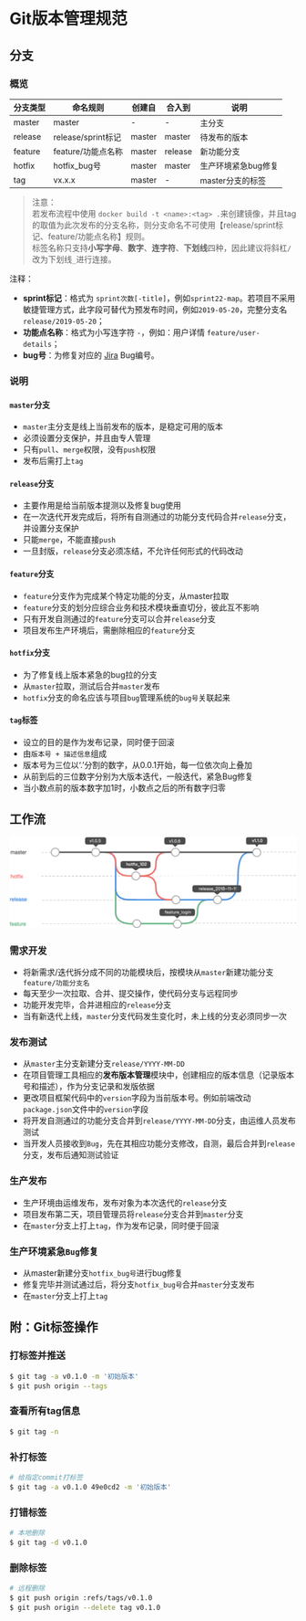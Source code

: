# Git版本管理规范

## 分支

### 概览

| 分支类型 | 命名规则 | 创建自 | 合入到 | 说明 |
| --- | --- | --- | --- | --- |
| master | master | - | - | 主分支 |
| release | release/sprint标记 | master | master | 待发布的版本 |
| feature | feature/功能点名称 | master | release | 新功能分支 |
| hotfix | hotfix_bug号 | master | master | 生产环境紧急bug修复 |
| tag | vx.x.x | master | - | master分支的标签 |

> 注意：<br>
> 若发布流程中使用 `docker build -t <name>:<tag> .`来创建镜像，并且tag的取值为此次发布的分支名称，则分支命名不可使用【release/sprint标记、feature/功能点名称】规则。<br>
> 标签名称只支持**小写字母**、**数字**、**连字符**、**下划线**四种，因此建议将斜杠`/`改为下划线`_`进行连接。

注释：

- **sprint标记**：格式为 `sprint次数[-title]`，例如`sprint22-map`。若项目不采用敏捷管理方式，此字段可替代为预发布时间，例如`2019-05-20`，完整分支名 `release/2019-05-20`；
- **功能点名称**：格式为小写连字符 `-`，例如：用户详情 `feature/user-details`；
- **bug号**：为修复对应的 [Jira](https://www.atlassian.com/software/jira) Bug编号。

### 说明

#### `master`分支

- `master`主分支是线上当前发布的版本，是稳定可用的版本
- 必须设置分支保护，并且由专人管理
- 只有`pull`、`merge`权限，没有`push`权限
- 发布后需打上`tag`

#### `release`分支

- 主要作用是给当前版本提测以及修复bug使用
- 在一次迭代开发完成后，将所有自测通过的功能分支代码合并`release`分支，并设置分支保护
- 只能`merge`，不能直接`push`
- 一旦封版，`release`分支必须冻结，不允许任何形式的代码改动

#### `feature`分支

- `feature`分支作为完成某个特定功能的分支，从master拉取
- `feature`分支的划分应综合业务和技术模块垂直切分，彼此互不影响
- 只有开发自测通过的`feature`分支可以合并`release`分支
- 项目发布生产环境后，需删除相应的`feature`分支

#### `hotfix`分支

- 为了修复线上版本紧急的bug拉的分支
- 从`master`拉取，测试后合并`master`发布
- `hotfix`分支的命名应该与项目`bug`管理系统的`bug号`关联起来

#### `tag`标签

- 设立的目的是作为发布记录，同时便于回滚
- 由`版本号 + 描述信息`组成
- 版本号为三位以‘.’分割的数字，从0.0.1开始，每一位依次向上叠加
- 从前到后的三位数字分别为大版本迭代，一般迭代，紧急Bug修复
- 当小数点前的版本数字加1时，小数点之后的所有数字归零

## 工作流

![image.png](/assets/git-workflow.png)

### 需求开发

- 将新需求/迭代拆分成不同的功能模块后，按模块从`master`新建功能分支`feature/功能分支名`
- 每天至少一次拉取、合并、提交操作，使代码分支与远程同步
- 功能开发完毕，合并进相应的`release`分支
- 当有新迭代上线，`master`分支代码发生变化时，未上线的分支必须同步一次

### 发布测试

- 从`master`主分支新建分支`release/YYYY-MM-DD`
- 在项目管理工具相应的**发布版本管理**模块中，创建相应的版本信息（记录版本号和描述），作为分支记录和发版依据
- 更改项目框架代码中的`version`字段为当前版本号。例如前端改动`package.json`文件中的`version`字段
- 将开发自测通过的功能分支合并到`release/YYYY-MM-DD`分支，由运维人员发布测试
- 当开发人员接收到`Bug`，先在其相应功能分支修改，自测，最后合并到`release`分支，发布后通知测试验证

### 生产发布

- 生产环境由运维发布，发布对象为本次迭代的`release`分支
- 项目发布第二天，项目管理员将`release`分支合并到`master`分支
- 在`master`分支上打上`tag`，作为发布记录，同时便于回滚

### 生产环境紧急`Bug`修复

- 从master新建分支`hotfix_bug号`进行bug修复
- 修复完毕并测试通过后，将分支`hotfix_bug号`合并`master`分支发布
- 在`master`分支上打上`tag`

## 附：Git标签操作

### 打标签并推送

```bash
$ git tag -a v0.1.0 -m '初始版本'
$ git push origin --tags
```

### 查看所有tag信息

```bash
$ git tag -n
```

### 补打标签

```bash
# 给指定commit打标签
$ git tag -a v0.1.0 49e0cd2 -m '初始版本'
```

### 打错标签

```bash
# 本地删除
$ git tag -d v0.1.0
```

### 删除标签

```bash
# 远程删除
$ git push origin :refs/tags/v0.1.0
$ git push origin --delete tag v0.1.0
```
